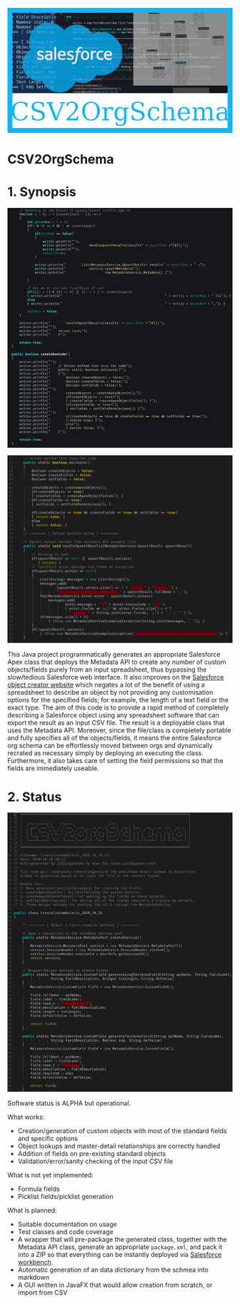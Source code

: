 ![](./assets/logo.png)

# CSV2OrgSchema

# 1\. Synopsis

![](./assets/javacode.png)

![](./assets/generatedcode2.png)

This Java project programmatically generates an appropriate Salesforce Apex class that deploys the Metadata API to create any number of custom objects/fields purely from an input spreadsheet, thus bypassing the slow/tedious Salesforce web interface. It also improves on the [Salesforce object creator website](https://object-creator.salesforce.com/) which negates a lot of the benefit of using a spreadsheet to describe an object by not providing any customisation options for the specified fields; for example, the length of a text field or the exact type. The aim of this code is to provide a rapid method of completely describing a Salesforce object using any spreadsheet software that can export the result as an input CSV file. The result is a deployable class that uses the Metadata API. Moreover, since the file/class is completely portable and fully specifies all of the objects/fields, it means the entire Salesforce org schema can be effortlessly moved between orgs and dynamically recrated as necessary simply by deploying an executing the class. Furthermore, it also takes care of setting the field permissions so that the fields are immediately useable.

# 2\. Status

![](./assets/generatedcode.png)

Software status is ALPHA but operational.  

What works:  

- Creation/generation of custom objects with most of the standard fields and specific options
- Object lookups and master-detail relationships are correctly handled
- Addition of fields on pre-existing standard objects
- Validation/error/sanity checking of the input CSV file

What is not yet implemented:  

- Formula fields
- Picklist fields/picklist generation

What is planned:  

- Suitable documentation on usage
- Test classes and code coverage
- A wrapper that will pre-package the generated class, together with the Metadata API class, generate an appropriate `package.xml`, and pack it into a ZIP so that everything can be instantly deployed via [Salesforce workbench](https://workbench.developerforce.com/).
- Automatic generation of an data dictionary from the schmea into markdown
- A GUI written in JavaFX that would allow creation from scratch, or import from CSV
